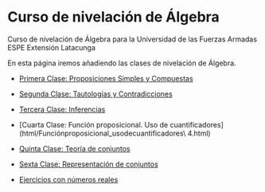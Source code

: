 # Curso de nivelación de Álgebra

Curso de nivelación de Álgebra para la Universidad de las Fuerzas Armadas ESPE Extensión Latacunga

En esta página iremos añadiendo las clases de nivelación de Álgebra.

- [Primera Clase: Proposiciones Simples y Compuestas](html/Primera_Clase_Proposiciones_Simples_y_Compuestas.html)
- [Segunda Clase: Tautologías y Contradicciones](html/Tautologias_Contradicciones.html)
- [Tercera Clase: Inferencias](html/Reglasdeinferencia.3.html)
- [Cuarta Clase: Función proposicional. Uso de cuantificadores](html/Funciónproposicional_usodecuantificadores\ 4.html)
- [Quinta Clase: Teoría de conjuntos](html/TeoriadeConjuntos5.html)
- [Sexta Clase: Representación de conjuntos](html/RepresentaciondeConjuntos_6.html)

- [Ejercicios con números reales](html/Ejerciciosdenumerosreales11.html)
